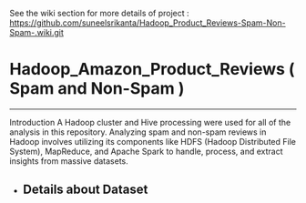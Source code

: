See the wiki section for more details of project : 
https://github.com/suneelsrikanta/Hadoop_Product_Reviews-Spam-Non-Spam-.wiki.git

# Hadoop_Amazon_Product_Reviews ( Spam and Non-Spam )
------------------------------------------------------
Introduction
A Hadoop cluster and Hive processing were used for all of the analysis in this repository. Analyzing spam and non-spam reviews in Hadoop involves utilizing its components like HDFS (Hadoop Distributed File System), MapReduce, and Apache Spark to handle, process, and extract insights from massive datasets.

* Details about Dataset
  ---------------------
